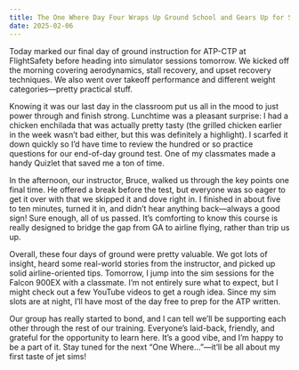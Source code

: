 ```yaml
---
title: The One Where Day Four Wraps Up Ground School and Gears Up for Sims
date: 2025-02-06
---
```

Today marked our final day of ground instruction for ATP-CTP at FlightSafety before heading into simulator sessions tomorrow. We kicked off the morning covering aerodynamics, stall recovery, and upset recovery techniques. We also went over takeoff performance and different weight categories—pretty practical stuff.

Knowing it was our last day in the classroom put us all in the mood to just power through and finish strong. Lunchtime was a pleasant surprise: I had a chicken enchilada that was actually pretty tasty (the grilled chicken earlier in the week wasn’t bad either, but this was definitely a highlight). I scarfed it down quickly so I’d have time to review the hundred or so practice questions for our end-of-day ground test. One of my classmates made a handy Quizlet that saved me a ton of time.

In the afternoon, our instructor, Bruce, walked us through the key points one final time. He offered a break before the test, but everyone was so eager to get it over with that we skipped it and dove right in. I finished in about five to ten minutes, turned it in, and didn’t hear anything back—always a good sign! Sure enough, all of us passed. It’s comforting to know this course is really designed to bridge the gap from GA to airline flying, rather than trip us up.

Overall, these four days of ground were pretty valuable. We got lots of insight, heard some real-world stories from the instructor, and picked up solid airline-oriented tips. Tomorrow, I jump into the sim sessions for the Falcon 900EX with a classmate. I’m not entirely sure what to expect, but I might check out a few YouTube videos to get a rough idea. Since my sim slots are at night, I’ll have most of the day free to prep for the ATP written.

Our group has really started to bond, and I can tell we’ll be supporting each other through the rest of our training. Everyone’s laid-back, friendly, and grateful for the opportunity to learn here. It’s a good vibe, and I’m happy to be a part of it. Stay tuned for the next “One Where…”—it’ll be all about my first taste of jet sims!

